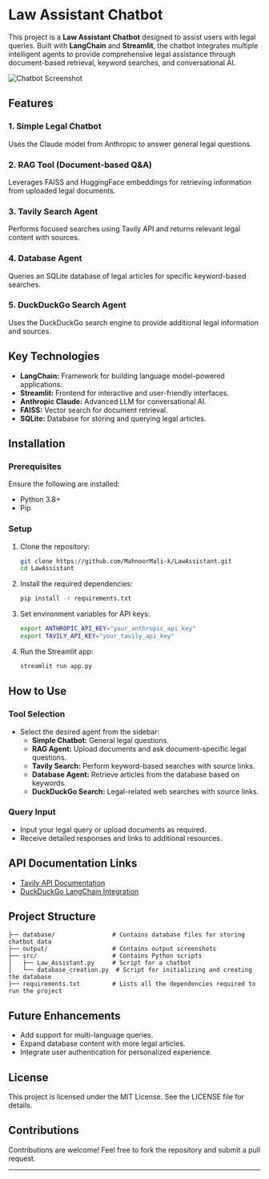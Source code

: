 # Law Assistant Chatbot

This project is a **Law Assistant Chatbot** designed to assist users with legal queries. Built with **LangChain** and **Streamlit**, the chatbot integrates multiple intelligent agents to provide comprehensive legal assistance through document-based retrieval, keyword searches, and conversational AI.

![Chatbot Screenshot](output/bot.png)

## Features

### 1. **Simple Legal Chatbot**
Uses the Claude model from Anthropic to answer general legal questions.

### 2. **RAG Tool (Document-based Q&A)**
Leverages FAISS and HuggingFace embeddings for retrieving information from uploaded legal documents.

### 3. **Tavily Search Agent**
Performs focused searches using Tavily API and returns relevant legal content with sources.

### 4. **Database Agent**
Queries an SQLite database of legal articles for specific keyword-based searches.

### 5. **DuckDuckGo Search Agent**
Uses the DuckDuckGo search engine to provide additional legal information and sources.

## Key Technologies
- **LangChain:** Framework for building language model-powered applications.
- **Streamlit:** Frontend for interactive and user-friendly interfaces.
- **Anthropic Claude:** Advanced LLM for conversational AI.
- **FAISS:** Vector search for document retrieval.
- **SQLite:** Database for storing and querying legal articles.

## Installation

### Prerequisites
Ensure the following are installed:
- Python 3.8+
- Pip

### Setup
1. Clone the repository:
   ```bash
   git clone https://github.com/MahnoorMali-k/LawAssistant.git
   cd LawAssistant
   ```
2. Install the required dependencies:
   ```bash
   pip install -r requirements.txt
   ```
3. Set environment variables for API keys:
   ```bash
   export ANTHROPIC_API_KEY="your_anthropic_api_key"
   export TAVILY_API_KEY="your_tavily_api_key"
   ```

4. Run the Streamlit app:
   ```bash
   streamlit run app.py
   ```

## How to Use

### Tool Selection
- Select the desired agent from the sidebar:
  - **Simple Chatbot:** General legal questions.
  - **RAG Agent:** Upload documents and ask document-specific legal questions.
  - **Tavily Search:** Perform keyword-based searches with source links.
  - **Database Agent:** Retrieve articles from the database based on keywords.
  - **DuckDuckGo Search:** Legal-related web searches with source links.

### Query Input
- Input your legal query or upload documents as required.
- Receive detailed responses and links to additional resources.

## API Documentation Links
- [Tavily API Documentation](https://python.langchain.com/docs/integrations/tools/tavily_search/)
- [DuckDuckGo LangChain Integration](https://python.langchain.com/docs/integrations/tools/ddg/)

## Project Structure
```
├── database/                # Contains database files for storing chatbot data
├── output/                  # Contains output screenshots
├── src/                     # Contains Python scripts
│   ├── Law_Assistant.py     # Script for a chatbot
│   └── database_creation.py  # Script for initializing and creating the database
├── requirements.txt         # Lists all the dependencies required to run the project

```

## Future Enhancements
- Add support for multi-language queries.
- Expand database content with more legal articles.
- Integrate user authentication for personalized experience.

## License
This project is licensed under the MIT License. See the LICENSE file for details.

## Contributions
Contributions are welcome! Feel free to fork the repository and submit a pull request.

---


